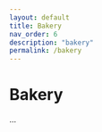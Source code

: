 ```yaml
---
layout: default
title: Bakery
nav_order: 6
description: "bakery"
permalink: /bakery
---
```


# Bakery
...